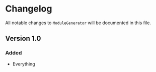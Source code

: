 # Changelog

All notable changes to `ModuleGenerator` will be documented in this file.

## Version 1.0

### Added
- Everything
